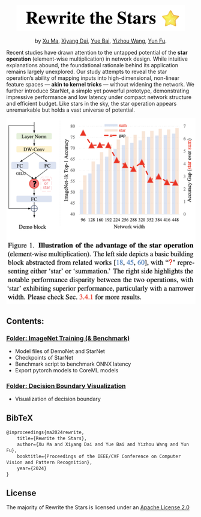 <div align="center">

<a href="https://arxiv.org/abs/2403.19967">
<img width="450" alt="image" src="images/title.png">
</a>


by [Xu Ma](https://ma-xu.github.io/), [Xiyang Dai](https://sites.google.com/site/xiyangdai/), 
[Yue Bai](https://yueb17.github.io/), [Yizhou Wang](https://wyzjack.github.io/), [Yun Fu](http://www1.ece.neu.edu/~yunfu/). 

</div>

Recent studies have drawn attention to the untapped potential of the **star operation** (element-wise multiplication) in network design. 
While intuitive explanations abound, the foundational rationale behind its application remains largely unexplored. 
Our study attempts to reveal the star operation’s ability of mapping inputs into high-dimensional, non-linear feature spaces — **akin to kernel tricks** — without widening the network. 
We further introduce StarNet, a simple yet powerful prototype, demonstrating impressive performance and low latency under compact network structure and efficient budget. 
Like stars in the sky, the star operation appears unremarkable but holds a vast universe of potential.


<div align="center">
  <img src="images/teaser.png" width="600px">
</div>


## Contents:

### [Folder: ImageNet Training (& Benchmark)](imagenet/)

- Model files of DemoNet and StarNet
- Checkpoints of StarNet
- Benchmark script to benchmark  ONNX latency
- Export pytorch models to CoreML models


### [Folder: Decision Boundary Visualization](2D_visual/)
- Visualization of decision boundary


## BibTeX

    @inproceedings{ma2024rewrite,
        title={Rewrite the Stars},
        author={Xu Ma and Xiyang Dai and Yue Bai and Yizhou Wang and Yun Fu},
        booktitle={Proceedings of the IEEE/CVF Conference on Computer Vision and Pattern Recognition},
        year={2024}
    }

## License
The majority of Rewrite the Stars is licensed under an [Apache License 2.0](https://github.com/ma-xu/Rewrite-the-Stars/blob/main/LICENSE)



